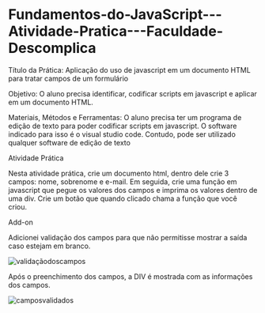 # Fundamentos-do-JavaScript---Atividade-Pratica---Faculdade-Descomplica
Título da Prática: Aplicação do uso de javascript em um documento HTML para tratar campos de um formulário

Objetivo: O aluno precisa identificar, codificar scripts em javascript e aplicar em um documento HTML.

Materiais, Métodos e Ferramentas: O aluno precisa ter um programa de edição de texto para poder codificar scripts em javascript. O software indicado para isso é o visual studio code. Contudo, pode ser utilizado qualquer software de edição de texto

Atividade Prática

Nesta atividade prática, crie um documento html, dentro dele crie 3 campos: nome, sobrenome e e-mail. Em seguida, crie uma função em javascript que pegue os valores dos campos e imprima os valores dentro de uma div. Crie um botão que quando clicado chama a função que você criou.


Add-on

Adicionei validação dos campos para que não permitisse mostrar a saída caso estejam em branco.

![validaçãodoscampos](https://user-images.githubusercontent.com/62715353/202921265-5448d2d0-3dfa-458b-b3b1-2cbf0ca7590f.png)

Após o preenchimento dos campos, a DIV é mostrada com as informações dos campos.

![camposvalidados](https://user-images.githubusercontent.com/62715353/202921287-6a892021-9e67-4225-98c7-6449136e98fd.png)
